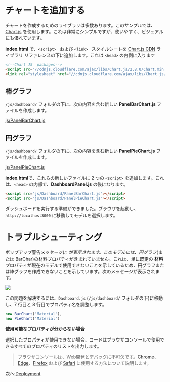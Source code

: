 # チャートを追加する

チャートを作成するためのライブラリは多数あります。このサンプルでは、[Chart.js](https://www.chartjs.org/) を使用します。これは非常にシンプルですが、使いやすく、ビジュアルにも優れています。

**index.html** で、`<script> ` および `<link> ` スタイルシートを [Chart.js CDN](https://cdnjs.com/libraries/Chart.js) ライブラリ リファレンスの下に追加します。これは `<head>` の内側に入ります 

```html
<!--Chart JS  packages-->
<script src="//cdnjs.cloudflare.com/ajax/libs/Chart.js/2.8.0/Chart.min.js" ></script>
<link rel="stylesheet" href="//cdnjs.cloudflare.com/ajax/libs/Chart.js/2.8.0/Chart.min.css" />
```

## 棒グラフ

`/js/dashboard/` フォルダの下に、次の内容を含む新しい **PanelBarChart.js** ファイルを作成します。

[js/PanelBarChart.js](_snippets/dashboard/js/PanelBarChart.js ':include :type=code javascript')

## 円グラフ

`/js/dashboard/` フォルダの下に、次の内容を含む新しい **PanelPieChart.js** ファイルを作成します。

[js/PanelPieChart.js](_snippets/dashboard/js/PanelPieChart.js ':include :type=code javascript')

**index.html**で、これらの新しいファイルに 2 つの `<script>` を追加します。これは、`<head>` の内部で、**DashboardPanel.js** の後になります。

```html
<script src="js/Dashboard/PanelBarChart.js"></script>
<script src="js/Dashboard/PanelPieChart.js"></script>
```

ダッシュボードを実行する準備ができました。ブラウザを起動し、`http://localhost3000` に移動してモデルを選択します。

# トラブルシューティング

ポップアップ警告メッセージに *が表示されます。このモデルには、円グラフ*(または BarChar)の材料プロパティが含まれていません。これは、単に既定の **材料** プロパティが現在のモデルで使用できないことを示しているため、円グラフまたは棒グラフを作成できないことを示しています。次のメッセージが表示されます。

![](_media/javascript/js_dashboard_propertymissing.png)

この問題を解決するには、`Dashboard.js` (`/js/dashboard/` フォルダの下)に移動し、7 行目と 8 行目でプロパティ名を調整します。

```javascript
new BarChart('Material'),
new PieChart('Material')
```

**使用可能なプロパティが分からない場合**

選択したプロパティが使用できない場合、コードはブラウザコンソールで使用できるすべてのプロパティのリストを出力します。 

> ブラウザコンソールは、Web開発とデバッグに不可欠です。[Chrome](https://developers.google.com/web/tools/chrome-devtools/console/)、[Edge](https://docs.microsoft.com/en-us/microsoft-edge/devtools-guide/console)、[Firefox](https://developer.mozilla.org/en-US/docs/Tools/Web_Console/Opening_the_Web_Console) および [Safari](https://developer.apple.com/safari/tools/) に使用する方法について説明します。

次へ:[Deployment](deployment/)